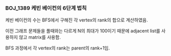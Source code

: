 ### BOJ_1389 케빈 베이컨의 6단계 법칙

케빈 베이컨의 수는 BFS에서 구해진 각 vertex의 rank의 합으로 계산하였음.

이전 그래프 문제들을 풀때와는 다르게 N의 최대가 100이기 때문에 adjacent list를 사용하지 않고 matrix를 사용함. 

BFS 과정에서 각 vertex의 rank는 parent의 rank+1임.